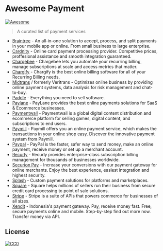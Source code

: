 # Awesome Payment
[![Awesome](https://cdn.rawgit.com/sindresorhus/awesome/d7305f38d29fed78fa85652e3a63e154dd8e8829/media/badge.svg)](https://github.com/sindresorhus/awesome)

> A curated list of payment services

* [Braintree](https://www.braintreepayments.com/) - An all-in-one solution to accept, process, and split payments in your mobile app or online. From small business to large enterprise.
* [Cardnity](https://cardinity.com/) - Online card payment processing provider. Competitive prices, proffesional assistance and smooth integration guaranteed.
* [Chargebee](https://www.chargebee.com) - Chargebee lets you automate your recurring billing, manage subscriptions at scale and access metrics that matter.
* [Chargify](https://www.chargify.com/) - Chargify is the best online billing software for all of your Recurring Billing needs.
* [Midtrans](https://midtrans.com/) / formerly Veritrans - Optimizes online business by providing online payment systems, data analysis for risk management and chat-to-buy.
* [Paddle](https://paddle.com/) - Everything you need to sell software.
* [Paylane](http://paylane.com) - PayLane provides the best online payments solutions for SaaS & Ecommerce businesses.
* [Paymentwall](https://www.paymentwall.com) - Paymentwall is a global digital content distribution and ecommerce platform for selling games, digital content, and subscriptions to end users.
* [Paymill](https://www.paymill.com/) - Paymill offers you an online payment service, which makes the transactions in your online shop easy. Discover the innovative payment system from Paymill.
* [Paypal](https://www.paypal.com) - PayPal is the faster, safer way to send money, make an online payment, receive money or set up a merchant account.
* [Recurly](https://recurly.com) - Recurly provides enterprise-class subscription billing management for thousands of businesses worldwide.
* [Securion Pay](https://securionpay.com) - Increase your conversions with our payment gateway for online merchants. Enjoy the best experience, easiest integration and highest security.
* [Splash](https://splashpayments.com/) - Custom payment solutions for platforms and marketplaces.
* [Square](https://squareup.com/) - Square helps millions of sellers run their business from secure credit card processing to point of sale solutions.
* [Stripe](https://stripe.com) - Stripe is a suite of APIs that powers commerce for businesses of all sizes.
* [Xendit](https://www.xendit.co) - Indonesia's payment gateway. Pay, receive money fast. Free, secure payments online and mobile. Step-by-step find out more now. Transfer money via API.


## License

[![CC0](http://i.creativecommons.org/p/zero/1.0/88x31.png)](http://creativecommons.org/publicdomain/zero/1.0/)